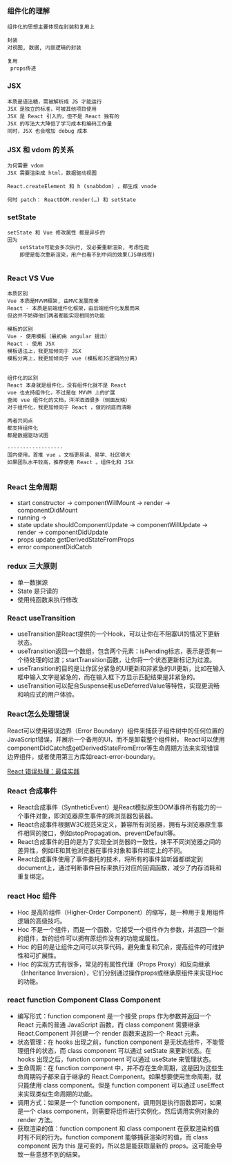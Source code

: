 ### 组件化的理解
```text
组件化的思想主要体现在封装和复用上

封装
对视图, 数据, 内部逻辑的封装 

复用
 props传递
```

### JSX
```text
本质是语法糖，需被解析成 JS 才能运行
JSX 是独立的标准，可被其他项目使用
JSX 是 React 引入的，但不是 React 独有的
JSX 的写法大大降低了学习成本和编码工作量
同时，JSX 也会增加 debug 成本

```

### JSX 和 vdom 的关系
```text
为何需要 vdom
JSX 需要渲染成 html，数据驱动视图

React.createElement 和 h (snabbdom) ，都生成 vnode

何时 patch： ReactDOM.render(…) 和 setState
```

### setState
```text
setState 和 Vue 修改属性 都是异步的
因为
    setState可能会多次执行, 没必要重新渲染, 考虑性能
    即便是每次重新渲染，用户也看不到中间的效果(JS单线程)


```

### React VS Vue
```text
本质区别
Vue 本质是MVVM框架, 由MVC发展而来
React - 本质是前端组件化框架，由后端组件化发展而来
但这并不妨碍他们两者都能实现相同的功能

模板的区别
Vue - 使用模板（最初由 angular 提出）
React - 使用 JSX
模板语法上，我更加倾向于 JSX
模板分离上，我更加倾向于 vue (模板和JS逻辑的分离)


组件化的区别
React 本身就是组件化，没有组件化就不是 React
vue 也支持组件化，不过是在 MVVM 上的扩展
查阅 vue 组件化的文档，洋洋洒洒很多（侧面反映）
对于组件化，我更加倾向于 React ，做的彻底而清晰

两者共同点
都支持组件化
都是数据驱动试图

------------------
国内使用，首推 vue 。文档更易读、易学、社区够大
如果团队水平较高，推荐使用 React 。组件化和 JSX


```

### React 生命周期

* start  constructor -> componentWillMount -> render -> componentDidMount
* running ->
* state update shouldComponentUpdate -> componentWillUpdate -> render -> componentDidUpdate
* props update getDerivedStateFromProps
* error componentDidCatch

### redux 三大原则

* 单一数据源
* State 是只读的
* 使用纯函数来执行修改

### React useTransition
* useTransition是React提供的一个Hook，可以让你在不阻塞UI的情况下更新状态。
* useTransition返回一个数组，包含两个元素：isPending标志，表示是否有一个待处理的过渡；startTransition函数，让你将一个状态更新标记为过渡。
* useTransition的目的是让你区分紧急的UI更新和非紧急的UI更新，比如在输入框中输入文字是紧急的，而在输入框下方显示匹配结果是非紧急的。
* useTransition可以配合Suspense和useDeferredValue等特性，实现更流畅和响应式的用户体验。

### React怎么处理错误
React可以使用错误边界（Error Boundary）组件来捕获子组件树中的任何位置的JavaScript错误，并展示一个备用的UI，而不是卸载整个组件树。
React可以使用componentDidCatch或getDerivedStateFromError等生命周期方法来实现错误边界组件，或者使用第三方库如react-error-boundary。

[React 错误处理：最佳实践](https://juejin.cn/post/7207058392287576123)

### React 合成事件
* React合成事件（SyntheticEvent）是React模拟原生DOM事件所有能力的一个事件对象，即浏览器原生事件的跨浏览器包装器。
* React合成事件根据W3C规范来定义，兼容所有浏览器，拥有与浏览器原生事件相同的接口，例如stopPropagation、preventDefault等。
* React合成事件的目的是为了实现全浏览器的一致性，抹平不同浏览器之间的差异性，例如IE和其他浏览器在事件对象和事件绑定上的不同。
* React合成事件使用了事件委托的技术，将所有的事件监听器都绑定到document上，通过判断事件目标来执行对应的回调函数，减少了内存消耗和重复绑定。

### react Hoc 组件
* Hoc 是高阶组件（Higher-Order Component）的缩写，是一种用于复用组件逻辑的高级技巧。
* Hoc 不是一个组件，而是一个函数，它接受一个组件作为参数，并返回一个新的组件，新的组件可以拥有原组件没有的功能或属性。
* Hoc 的目的是让组件之间可以共享代码，避免重复和冗余，提高组件的可维护性和可扩展性。
* Hoc 的实现方式有很多，常见的有属性代理（Props Proxy）和反向继承（Inheritance Inversion），它们分别通过操作props或继承原组件来实现Hoc的功能。

### react  function Component  Class Component
* 编写形式：function component 是一个接受 props 作为参数并返回一个 React 元素的普通 JavaScript 函数，而 class component 需要继承 React.Component 并创建一个 render 函数来返回一个 React 元素。
* 状态管理：在 hooks 出现之前，function component 是无状态组件，不能管理组件的状态，而 class component 可以通过 setState 来更新状态。在 hooks 出现之后，function component 可以通过 useState 来管理状态。
* 生命周期：在 function component 中，并不存在生命周期，这是因为这些生命周期钩子都来自于继承的 React.Component。如果想要使用生命周期，就只能使用 class component。但是 function component 可以通过 useEffect 来实现类似生命周期的功能。
* 调用方式：如果是一个 function component，调用则是执行函数即可，如果是一个 class component，则需要将组件进行实例化，然后调用实例对象的 render 方法。
* 获取渲染的值：function component 和 class component 在获取渲染的值时有不同的行为。function component 能够捕获渲染时的值，而 class component 因为 this 是可变的，所以总是能获取最新的 props。这可能会导致一些意想不到的结果。
